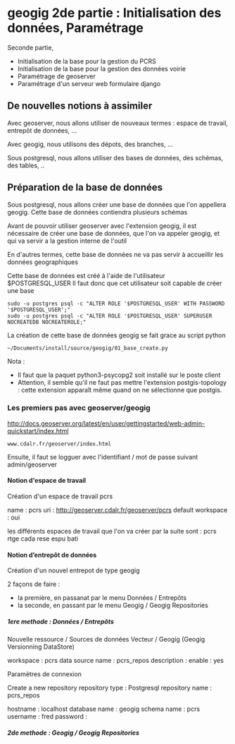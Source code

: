 

# geogig 2de partie : Initialisation des données, Paramétrage

Seconde partie,
  - Initialisation de la base pour la gestion du PCRS
  - Initialisation de la base pour la gestion des données voirie
  - Paramétrage de geoserver
  - Paramétrage d'un serveur web formulaire django




## De nouvelles notions à assimiler

Avec geoserver, nous allons utiliser de nouveaux termes : espace de travail,
entrepôt de données, ...

Avec geogig, nous utilisons des dépots, des branches, ...

Sous postgresql, nous allons utiliser des bases de données, des schémas,
 des tables, ..

## Préparation de la base de données

Sous postgresql, nous allons créer une base de données que l'on appellera geogig.
Cette base de données contiendra plusieurs schémas


Avant de pouvoir utiliser geoserver avec l'extension geogig, il est nécessaire
de créer une base de données, que l'on va appeler geogig,
et qui va servir a la gestion interne de l'outil

En d'autres termes, cette base de données ne va pas servir à accueillir
les données geographiques

Cette base de données est créé à l'aide de l'utilisateur $POSTGRESQL_USER
Il faut donc que cet utilisateur soit capable de créer une base
```
sudo -u postgres psql -c "ALTER ROLE '$POSTGRESQL_USER' WITH PASSWORD '$POSTGRESQL_USER';"
sudo -u postgres psql -c "ALTER ROLE '$POSTGRESQL_USER' SUPERUSER NOCREATEDB NOCREATEROLE;"
```

La création de cette base de données geogig se fait grace au script python
```
~/Documents/install/source/geogig/01_base_create.py
```

Nota :
 - Il faut que la paquet python3-psycopg2 soit installé sur le poste client
 - Attention, il semble qu'il ne faut pas mettre l'extension postgis-topology :
   cette extension apparaît même quand on ne sélectionne que postgis.

###  Les premiers pas avec geoserver/geogig

http://docs.geoserver.org/latest/en/user/gettingstarted/web-admin-quickstart/index.html

```
www.cdalr.fr/geoserver/index.html
```
Ensuite, il faut se logguer avec l'identifiant / mot de passe suivant
admin/geoserver

#### Notion d'espace de travail

Création d'un espace de travail pcrs

name : pcrs
uri : http://geoserver.cdalr.fr/geoserver/pcrs
default workspace : oui

les différents espaces de travail que l'on va créer par la suite sont :
pcrs
rtge
cada
rese
espu
bati

#### Notion d’entrepôt de données

Création d'un nouvel entrepot de type geogig

2 façons de faire :
 - la première, en passanat par le menu Données / Entrepôts
 - la seconde, en passant par le menu Geogig / Geogig Repositories

##### 1ere methode : Données / Entrepôts

Nouvelle ressource / Sources de données Vecteur / Geogig (Geogig Versionning DataStore)

workspace : pcrs
data source name : pcrs_repos
description :
enable : yes

Paramètres de connexion

Create a new repository
repository type : Postgresql
repository name : pcrs_repos

hostname : localhost
database name : geogig
schema name : pcrs
username : fred
password :

##### 2de methode : Geogig / Geogig Repositories
